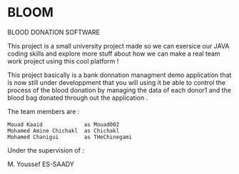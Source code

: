 # BLOOM
BLOOD DONATION SOFTWARE

This project is a small university project made so we can exersice our JAVA coding skills and explore more stuff about how we can make a real team work project using 
this cool platform !

This project basically is a bank donnation managment demo application that is now still under developpment that you will using it be able to control the process of the 
blood donation by managing the data of each donor1 and the blood bag donated through out the application .

The team members are :

    Mouad Kaaid             as Mouad002
    Mohamed Amine Chichakl  as Chichakl
    Mohamed Chanigui        as THeChinegami

Under the supervision of :

M. Youssef ES-SAADY 
